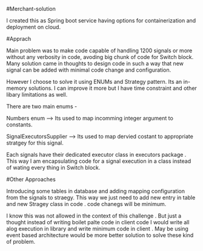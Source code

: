 #Merchant-solution

I created this as Spring boot service having options for containerization and deployment on cloud.



#Apprach 

Main problem was to make code capable of handling 1200 signals or more without any verbosity in code, avoding big chunk of code for Switch block.
Many solution came in thoughts to design code in such a way that new signal can be added with minimal code 
change and configuration.

However I choose to solve it using ENUMs and Strategy pattern. Its an in-memory solutions.
I can improve it more but I have time constraint and other libary limitations as well. 

There are two main enums -

Numbers enum  --> Its used to map incomming integer argument to constants.

SignalExecutorsSupplier --> Its used to map dervied costant to appropriate stratgey for this signal.

Each signals have their dedicated executor class in executors package . This way I am encapsulating code 
for a signal execution in a class instead of wating every thing in Switch block.



#Other Approaches 

Introducing some tables in database and adding mapping configuration from the signals to straegy. This way
we  just need to add new entry in table and new Stragey class in code . code chanegs will be minimum.


I know this was not allowed in the context of this challenge . But just a thought
instead of writing boilet palte code in client code  I would write all alog execution in
library and write minimum code in client . May be using event based architecture 
would be more better solution to solve these kind of  problem.

